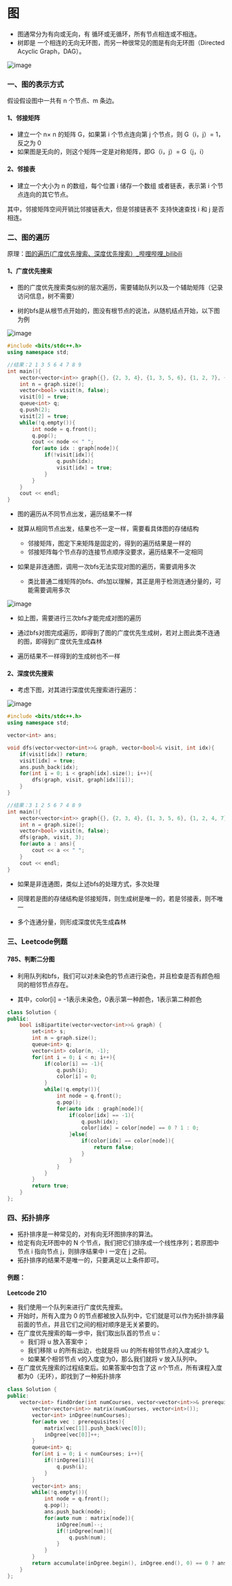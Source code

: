 # 图

- 图通常分为有向或无向，有 循环或无循环，所有节点相连或不相连。
- 树即是 一个相连的无向无环图，而另一种很常见的图是有向无环图（Directed Acyclic Graph，DAG）。

![image](https://user-images.githubusercontent.com/106053649/182017974-b29af7e5-06a6-4b00-9628-a8fbe7b2600f.png)



### 一、图的表示方式

假设假设图中一共有 n 个节点、m 条边。

#### 1、邻接矩阵

- 建立一个 n× n 的矩阵 G，如果第 i 个节点连向第 j 个节点，则 G（i，j）= 1，反之为 0
- 如果图是无向的，则这个矩阵一定是对称矩阵，即G（i，j）= G（j，i）

#### 2、邻接表

- 建立一个大小为 n 的数组，每个位置 i 储存一个数组 或者链表，表示第 i 个节点连向的其它节点。

其中，邻接矩阵空间开销比邻接链表大，但是邻接链表不 支持快速查找 i 和 j 是否相连。



### 二、图的遍历

原理：[图的遍历(广度优先搜索、深度优先搜索）_哔哩哔哩_bilibili](https://www.bilibili.com/video/BV1JU4y1p7Ue?spm_id_from=333.999.0.0&vd_source=8de202879dcd70a5bed8b07da0ce64f0)

#### 1、广度优先搜索

- 图的广度优先搜索类似树的层次遍历，需要辅助队列以及一个辅助矩阵（记录访问信息，树不需要）

- 树的bfs是从根节点开始的，图没有根节点的说法，从随机结点开始，以下图为例

![image](https://user-images.githubusercontent.com/106053649/182017986-6bc87bea-4c79-4c54-86a3-4ca406e6df6a.png)

```c++
#include <bits/stdc++.h>
using namespace std;

//结果：2 1 3 5 6 4 7 8 9
int main(){
    vector<vector<int>> graph{{}, {2, 3, 4}, {1, 3, 5, 6}, {1, 2, 7}, {1, 8, 9}, {2}, {2, 7}, {3, 6}, {4}, {4}};
    int n = graph.size();
    vector<bool> visit(n, false);
    visit[0] = true;
    queue<int> q;
    q.push(2);
    visit[2] = true;
    while(!q.empty()){
        int node = q.front();
        q.pop();
        cout << node << " ";
        for(auto idx : graph[node]){
            if(!visit[idx]){
                q.push(idx);
                visit[idx] = true;
            }
        }
    }
    cout << endl;
}
```

- 图的遍历从不同节点出发，遍历结果不一样
- 就算从相同节点出发，结果也不一定一样，需要看具体图的存储结构
  - 邻接矩阵，图定下来矩阵是固定的，得到的遍历结果是一样的
  - 邻接矩阵每个节点存的连接节点顺序没要求，遍历结果不一定相同

- 如果是非连通图，调用一次bfs无法实现对图的遍历，需要调用多次
  - 类比普通二维矩阵的bfs、dfs加以理解，其正是用于检测连通分量的，可能需要调用多次

![image](https://user-images.githubusercontent.com/106053649/182018005-19d68148-d99a-457c-af7f-e092b1164d7e.png)

- 如上图，需要进行三次bfs才能完成对图的遍历

- 通过bfs对图完成遍历，即得到了图的广度优先生成树，若对上图此类不连通的图，即得到广度优先生成森林
- 遍历结果不一样得到的生成树也不一样



#### 2、深度优先搜索

- 考虑下图，对其进行深度优先搜索进行遍历：

![image](https://user-images.githubusercontent.com/106053649/182018010-3fa7573e-672a-4641-9367-a8d4398d9e33.png)

```c++
#include <bits/stdc++.h>
using namespace std;

vector<int> ans;

void dfs(vector<vector<int>>& graph, vector<bool>& visit, int idx){
    if(visit[idx]) return;
    visit[idx] = true;
    ans.push_back(idx);
    for(int i = 0; i < graph[idx].size(); i++){
        dfs(graph, visit, graph[idx][i]);
    }
}

//结果：3 1 2 5 6 7 4 8 9
int main(){
    vector<vector<int>> graph{{}, {2, 3, 4}, {1, 3, 5, 6}, {1, 2, 4, 7}, {1, 3, 8, 9}, {2}, {2, 7}, {3, 6}, {3, 4}, {4}};
    int n = graph.size();
    vector<bool> visit(n, false);
    dfs(graph, visit, 3);
    for(auto a : ans){
        cout << a << " ";
    }
    cout << endl;
}
```

- 如果是非连通图，类似上述bfs的处理方式，多次处理

- 同理若是图的存储结构是邻接矩阵，则生成树是唯一的，若是邻接表，则不唯一
- 多个连通分量，则形成深度优先生成森林



### 三、Leetcode例题

#### 785、判断二分图

- 利用队列和bfs，我们可以对未染色的节点进行染色，并且检查是否有颜色相同的相邻节点存在。

- 其中，color[i] = -1表示未染色，0表示第一种颜色，1表示第二种颜色

```c++
class Solution {
public:
    bool isBipartite(vector<vector<int>>& graph) {
        set<int> s;
        int n = graph.size();
        queue<int> q;
        vector<int> color(n, -1);
        for(int i = 0; i < n; i++){
            if(color[i] == -1){
                q.push(i);
                color[i] = 0;
            }
            while(!q.empty()){
                int node = q.front();
                q.pop();
                for(auto idx : graph[node]){
                    if(color[idx] == -1){
                        q.push(idx);
                        color[idx] = color[node] == 0 ? 1 : 0;
                    }else{
                        if(color[idx] == color[node]){
                            return false;
                        }
                    }
                }
            }
        }
        return true;
    }
};
```



### 四、拓扑排序

- 拓扑排序是一种常见的，对有向无环图排序的算法。
- 给定有向无环图中的 N 个节点，我们把它们排序成一个线性序列；若原图中节点 i 指向节点 j，则排序结果中 i 一定在 j 之前。
- 拓扑排序的结果不是唯一的，只要满足以上条件即可。



#### 例题：

**Leetcode 210**

- 我们使用一个队列来进行广度优先搜索。
- 开始时，所有入度为 0 的节点都被放入队列中，它们就是可以作为拓扑排序最前面的节点，并且它们之间的相对顺序是无关紧要的。
- 在广度优先搜索的每一步中，我们取出队首的节点 u：
  - 我们将 u 放入答案中；
  - 我们移除 u 的所有出边，也就是将 uu 的所有相邻节点的入度减少 1。
  - 如果某个相邻节点 v的入度变为0，那么我们就将 v 放入队列中。
- 在广度优先搜索的过程结束后。如果答案中包含了这 n个节点，所有课程入度都为0（无环），即找到了一种拓扑排序

```c++
class Solution {
public:
    vector<int> findOrder(int numCourses, vector<vector<int>>& prerequisites) {
        vector<vector<int>> matrix(numCourses, vector<int>());
        vector<int> inDgree(numCourses);
        for(auto vec : prerequisites){
            matrix[vec[1]].push_back(vec[0]);
            inDgree[vec[0]]++;
        }
        queue<int> q;
        for(int i = 0; i < numCourses; i++){
            if(!inDgree[i]){
                q.push(i);
            }
        }
        vector<int> ans;
        while(!q.empty()){
            int node = q.front();
            q.pop();
            ans.push_back(node);
            for(auto num : matrix[node]){
                inDgree[num]--;
                if(!inDgree[num]){
                    q.push(num);
                }
            }
        }
        return accumulate(inDgree.begin(), inDgree.end(), 0) == 0 ? ans : vector<int>();
    }
};
```

